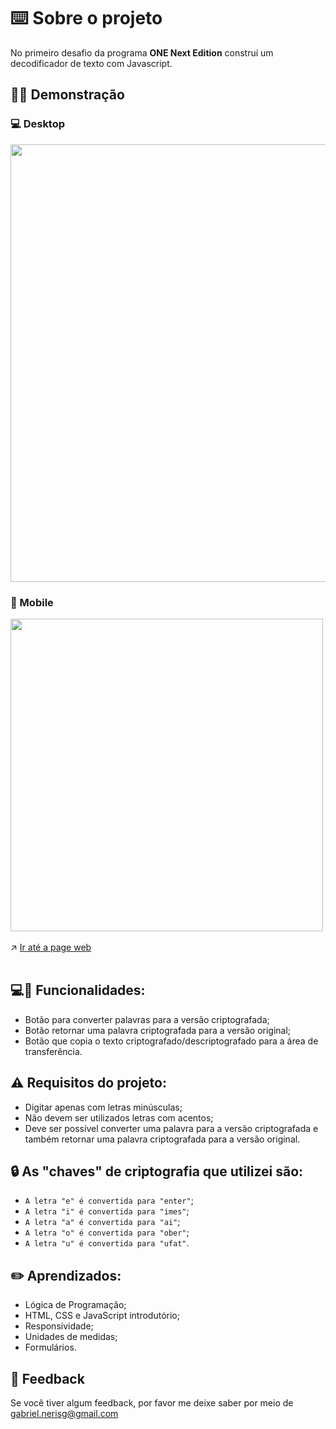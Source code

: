# ⌨️ Sobre o projeto 

No primeiro desafio da programa <strong>ONE Next Edition</strong>  construí um decodificador de texto com Javascript.


## 🧑‍💻 Demonstração


### 💻 Desktop

<div> <img src="https://user-images.githubusercontent.com/87450820/184703493-e9ace28b-436c-4e5d-a049-1706075d6bb8.png" width="700px" /> </div>

### 📲 Mobile

<div> <img src="https://user-images.githubusercontent.com/87450820/184711017-c26ba874-adcf-43c8-a5a5-958c2ac983f5.png"  height="500px" /> </div>
<br>
↗️ <a href="https://gabriel-neriss.github.io/message-decoder/">Ir até a page web </a> 

<br>
<br>

## 💻📲 Funcionalidades:

 - Botão para converter palavras para a versão criptografada;
 - Botão retornar uma palavra criptografada para a versão original;
 - Botão que copia o texto criptografado/descriptografado para a área de transferência.
 

## ⚠️ Requisitos do projeto:

- Digitar apenas com letras minúsculas;
- Não devem ser utilizados letras com acentos;
- Deve ser possível converter uma palavra para a versão criptografada e também retornar uma palavra criptografada para a versão original.


## 🔒 As "chaves" de criptografia que utilizei são:

- `A letra "e" é convertida para "enter"`;
- `A letra "i" é convertida para "imes"`;
- `A letra "a" é convertida para "ai"`;
- `A letra "o" é convertida para "ober"`;
- `A letra "u" é convertida para "ufat"`.


## ✏️ Aprendizados:

- Lógica de Programação;
- HTML, CSS e JavaScript introdutório;
- Responsividade;
- Unidades de medidas;
- Formulários.

## 👀 Feedback

Se você tiver algum feedback, por favor me deixe saber por meio de gabriel.nerisg@gmail.com

